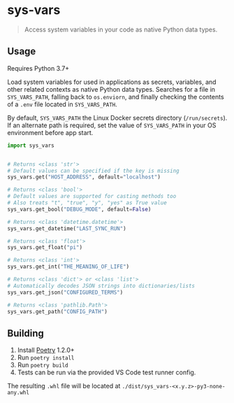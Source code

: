 # sys-vars

> Access system variables in your code as native Python data types.

## Usage

Requires Python 3.7+

Load system variables for used in applications as secrets, variables,
and other related contexts as native Python data types. Searches for
a file in `SYS_VARS_PATH`, falling back to `os.enviorn`, and finally
checking the contents of a `.env` file located in `SYS_VARS_PATH`.

By default, `SYS_VARS_PATH` the Linux Docker secrets directory
(`/run/secrets`). If an alternate path is required, set the value
of `SYS_VARS_PATH` in your OS environment before app start.


```python
import sys_vars


# Returns <class 'str'>
# Default values can be specified if the key is missing
sys_vars.get("HOST_ADDRESS", default="localhost")

# Returns <class 'bool'>
# Default values are supported for casting methods too
# Also treats "t", "true", "y", "yes" as True value
sys_vars.get_bool("DEBUG_MODE", default=False)

# Returns <class 'datetime.datetime'>
sys_vars.get_datetime("LAST_SYNC_RUN")

# Returns <class 'float'>
sys_vars.get_float("pi")

# Returns <class 'int'>
sys_vars.get_int("THE_MEANING_OF_LIFE")

# Returns <class 'dict'> or <class 'list'>
# Automatically decodes JSON strings into dictionaries/lists
sys_vars.get_json("CONFIGURED_TERMS")

# Returns <class 'pathlib.Path'>
sys_vars.get_path("CONFIG_PATH")
```

## Building

1. Install [Poetry](https://python-poetry.org/) 1.2.0+
1. Run `poetry install`
1. Run `poetry build`
1. Tests can be run via the provided VS Code test runner config.

The resulting `.whl` file will be located at
`./dist/sys_vars-<x.y.z>-py3-none-any.whl`

